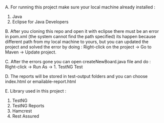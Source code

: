 A. For running this project make sure your local machine already installed :
1. Java
2. Eclipse for Java Developers

B. After you cloning this repo and open it with eclipse there must be an error in pom.xml (the system cannot find the path specified) its happen because 
different path from my local machine to yours, but you can updated the project and solved the error by doing : Right-click on the project -> Go to Maven -> Update project.

C. After the errors gone you can open createNewBoard.java file and do : Right-click -> Run As -> 1. TestNG Test

D. The reports will be stored in test-output folders and you can choose index.html or emailable-report.html

E. Library used in this project :
1. TestNG
2. TestNG Reports
3. Hamcrest
4. Rest Assured
